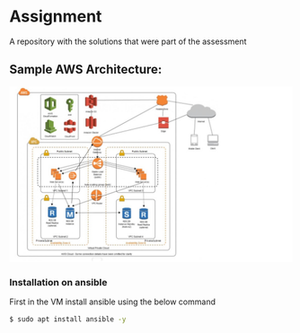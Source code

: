 # Assignment
A repository with the solutions that were part of the assessment

## Sample AWS Architecture:
![picture](https://github.com/bhaskarsconsortium/assignment/blob/master/AWS%20Sample%20Architecture.jpg)

### Installation on ansible

First in the VM install ansible using the below command

```sh
$ sudo apt install ansible -y
```
